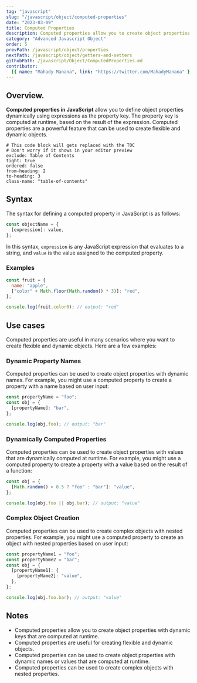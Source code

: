 ```yaml
---
tag: "javascript"
slug: "/javascript/object/computed-properties"
date: "2023-03-09"
title: Computed Properties
description: Computed properties allow you to create object properties whose names are dynamically computed at runtime.
category: "Advanced Javascript Object"
order: 5
prevPath: /javascript/object/properties
nextPath: /javascript/object/getters-and-setters
githubPath: /javascript/Object/ComputedProperties.md
contributor:
  [{ name: "Mahady Manana", link: "https://twitter.com/MahadyManana" }, { name: "Haja", link: "https://twitter.com/Haja261M" }]
---
```


## Overview.

**Computed properties in JavaScript** allow you to define object properties dynamically using expressions as the property key. The property key is computed at runtime, based on the result of the expression. Computed properties are a powerful feature that can be used to create flexible and dynamic objects.


```toc
# This code block will gets replaced with the TOC
# Don't worry if it shows in your editor preview
exclude: Table of Contents
tight: true
ordered: false
from-heading: 2
to-heading: 3
class-name: "table-of-contents"
```


## Syntax

The syntax for defining a computed property in JavaScript is as follows:

```javascript
const objectName = {
  [expression]: value,
};
```

In this syntax, `expression` is any JavaScript expression that evaluates to a string, and `value` is the value assigned to the computed property.

### Examples

```javascript
const fruit = {
  name: "apple",
  ["color" + Math.floor(Math.random() * 3)]: "red",
};

console.log(fruit.color0); // output: "red"
```

## Use cases

Computed properties are useful in many scenarios where you want to create flexible and dynamic objects. Here are a few examples:

### Dynamic Property Names

Computed properties can be used to create object properties with dynamic names. For example, you might use a computed property to create a property with a name based on user input:

```javascript
const propertyName = "foo";
const obj = {
  [propertyName]: "bar",
};

console.log(obj.foo); // output: "bar"
```

### Dynamically Computed Properties

Computed properties can be used to create object properties with values that are dynamically computed at runtime. For example, you might use a computed property to create a property with a value based on the result of a function:

```javascript
const obj = {
  [Math.random() > 0.5 ? "foo" : "bar"]: "value",
};

console.log(obj.foo || obj.bar); // output: "value"
```

### Complex Object Creation

Computed properties can be used to create complex objects with nested properties. For example, you might use a computed property to create an object with nested properties based on user input:

```javascript
const propertyName1 = "foo";
const propertyName2 = "bar";
const obj = {
  [propertyName1]: {
    [propertyName2]: "value",
  },
};

console.log(obj.foo.bar); // output: "value"
```

## Notes

- Computed properties allow you to create object properties with dynamic keys that are computed at runtime.
- Computed properties are useful for creating flexible and dynamic objects.
- Computed properties can be used to create object properties with dynamic names or values that are computed at runtime.
- Computed properties can be used to create complex objects with nested properties.

